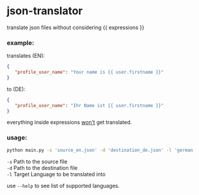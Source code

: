 # json-translator
translate json files without considering {{ expressions }}

### example:
translates (EN): <br>
```json
{
   "profile_user_name": "Your name is {{ user.firstname }}"
}
```
to (DE): <br>
```json
{
   "profile_user_name": "Ihr Name ist {{ user.firstname }}"
}
```
everything inside expressions <ins>won't</ins> get translated.

### usage:
```bash
python main.py -s 'source_en.json' -d 'destination_de.json' -l 'german'
```
```-s``` Path to the source file<br>
```-d``` Path to the destination file<br>
```-l``` Target Language to be translated into<br>

use ```--help``` to see list of supported languages.
